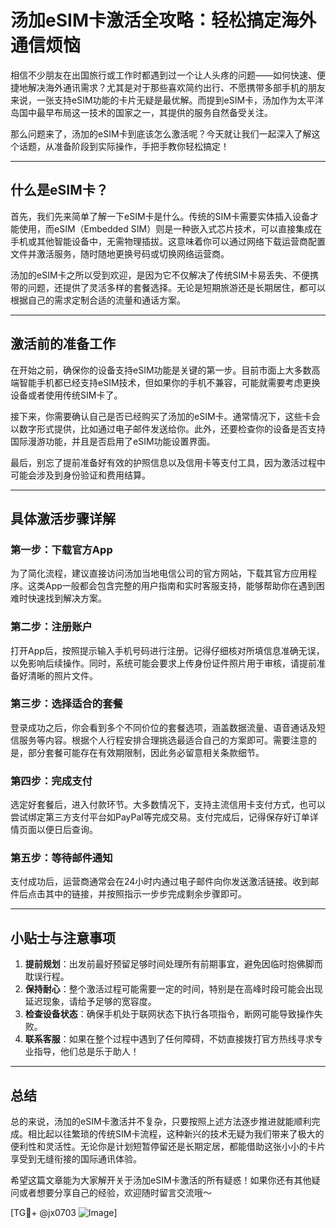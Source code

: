 # 汤加eSIM卡激活全攻略：轻松搞定海外通信烦恼

相信不少朋友在出国旅行或工作时都遇到过一个让人头疼的问题——如何快速、便捷地解决海外通讯需求？尤其是对于那些喜欢简约出行、不愿携带多部手机的朋友来说，一张支持eSIM功能的卡片无疑是最优解。而提到eSIM卡，汤加作为太平洋岛国中最早布局这一技术的国家之一，其提供的服务自然备受关注。

那么问题来了，汤加的eSIM卡到底该怎么激活呢？今天就让我们一起深入了解这个话题，从准备阶段到实际操作，手把手教你轻松搞定！

---

## 什么是eSIM卡？

首先，我们先来简单了解一下eSIM卡是什么。传统的SIM卡需要实体插入设备才能使用，而eSIM（Embedded SIM）则是一种嵌入式芯片技术，可以直接集成在手机或其他智能设备中，无需物理插拔。这意味着你可以通过网络下载运营商配置文件并激活服务，随时随地更换号码或切换网络运营商。

汤加的eSIM卡之所以受到欢迎，是因为它不仅解决了传统SIM卡易丢失、不便携带的问题，还提供了灵活多样的套餐选择。无论是短期旅游还是长期居住，都可以根据自己的需求定制合适的流量和通话方案。

---

## 激活前的准备工作

在开始之前，确保你的设备支持eSIM功能是关键的第一步。目前市面上大多数高端智能手机都已经支持eSIM技术，但如果你的手机不兼容，可能就需要考虑更换设备或者使用传统SIM卡了。

接下来，你需要确认自己是否已经购买了汤加的eSIM卡。通常情况下，这些卡会以数字形式提供，比如通过电子邮件发送给你。此外，还要检查你的设备是否支持国际漫游功能，并且是否启用了eSIM功能设置界面。

最后，别忘了提前准备好有效的护照信息以及信用卡等支付工具，因为激活过程中可能会涉及到身份验证和费用结算。

---

## 具体激活步骤详解

### 第一步：下载官方App
为了简化流程，建议直接访问汤加当地电信公司的官方网站，下载其官方应用程序。这类App一般都会包含完整的用户指南和实时客服支持，能够帮助你在遇到困难时快速找到解决方案。

### 第二步：注册账户
打开App后，按照提示输入手机号码进行注册。记得仔细核对所填信息准确无误，以免影响后续操作。同时，系统可能会要求上传身份证件照片用于审核，请提前准备好清晰的照片文件。

### 第三步：选择适合的套餐
登录成功之后，你会看到多个不同价位的套餐选项，涵盖数据流量、语音通话及短信服务等内容。根据个人行程安排合理挑选最适合自己的方案即可。需要注意的是，部分套餐可能存在有效期限制，因此务必留意相关条款细节。

### 第四步：完成支付
选定好套餐后，进入付款环节。大多数情况下，支持主流信用卡支付方式，也可以尝试绑定第三方支付平台如PayPal等完成交易。支付完成后，记得保存好订单详情页面以便日后查询。

### 第五步：等待邮件通知
支付成功后，运营商通常会在24小时内通过电子邮件向你发送激活链接。收到邮件后点击其中的链接，并按照指示一步步完成剩余步骤即可。

---

## 小贴士与注意事项

1. **提前规划**：出发前最好预留足够时间处理所有前期事宜，避免因临时抱佛脚而耽误行程。
2. **保持耐心**：整个激活过程可能需要一定的时间，特别是在高峰时段可能会出现延迟现象，请给予足够的宽容度。
3. **检查设备状态**：确保手机处于联网状态下执行各项指令，断网可能导致操作失败。
4. **联系客服**：如果在整个过程中遇到了任何障碍，不妨直接拨打官方热线寻求专业指导，他们总是乐于助人！

---

## 总结

总的来说，汤加的eSIM卡激活并不复杂，只要按照上述方法逐步推进就能顺利完成。相比起以往繁琐的传统SIM卡流程，这种新兴的技术无疑为我们带来了极大的便利性和灵活性。无论你是计划短暂停留还是长期定居，都能借助这张小小的卡片享受到无缝衔接的国际通讯体验。

希望这篇文章能为大家解开关于汤加eSIM卡激活的所有疑惑！如果你还有其他疑问或者想要分享自己的经验，欢迎随时留言交流哦～

[TG💪+ @jx0703 ![Image](https://github.com/user-attachments/assets/dbca1d08-cadb-493c-b0ec-ad6f7a83f270)]